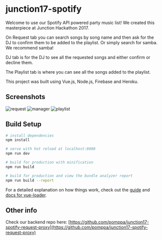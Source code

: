 # junction17-spotify

Welcome to use our Spotify API powered party music list! We created this masterpiece at Junction Hackathon 2017.

On Request tab you can search songs by song name and then ask for the DJ to confirm them to be added to the playlist. Or simply search for samba. We recommend samba!

DJ tab is for the DJ to see all the requested songs and either confirm or decline them.

The Playlist tab is where you can see all the songs added to the playlist.

This project was built using Vue.js, Node.js, Firebase and Heroku.

## Screenshots

![request](https://raw.githubusercontent.com/rennehir/junction17-spotify/master/screenshots/request.png)
![manager](https://raw.githubusercontent.com/rennehir/junction17-spotify/master/path/to/img.png)
![playlist](https://raw.githubusercontent.com/rennehir/junction17-spotify/master/path/to/img.png)


## Build Setup

``` bash
# install dependencies
npm install

# serve with hot reload at localhost:8080
npm run dev

# build for production with minification
npm run build

# build for production and view the bundle analyzer report
npm run build --report
```

For a detailed explanation on how things work, check out the [guide](http://vuejs-templates.github.io/webpack/) and [docs for vue-loader](http://vuejs.github.io/vue-loader).

## Other info

Check our backend repo here: [https://github.com/pomppa/junction17-spotify-request-proxy](https://github.com/pomppa/junction17-spotify-request-proxy)
